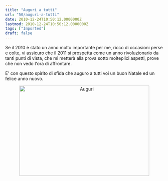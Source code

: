 ```yaml
---
title: "Auguri a tutti"
url: "50/auguri-a-tutti"
date: 2010-12-24T10:50:12.0000000Z
lastmod: 2010-12-24T10:50:12.0000000Z
tags: ["Imported"]
draft: false
---
```

<p>
	Se il 2010 è stato un anno molto importante per me, ricco di occasioni perse e colte, vi assicuro che il 2011 si prospetta come un anno rivoluzionario da tanti punti di vista, che mi metterà alla prova sotto molteplici aspetti, prove che non vedo l'ora di affrontare.</p>
<p>
	E' con questo spirito di sfida che auguro a tutti voi un buon Natale ed un felice anno nuovo.</p>
<p style="text-align: center; ">
	<img alt="Auguri" src="/public/image/auguri_buon_natale.jpg" style="width: 414px; height: 287px; " /></p>
